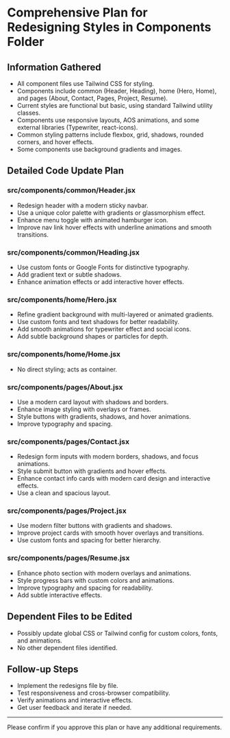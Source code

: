 # Comprehensive Plan for Redesigning Styles in Components Folder

## Information Gathered

- All component files use Tailwind CSS for styling.
- Components include common (Header, Heading), home (Hero, Home), and pages (About, Contact, Pages, Project, Resume).
- Current styles are functional but basic, using standard Tailwind utility classes.
- Components use responsive layouts, AOS animations, and some external libraries (Typewriter, react-icons).
- Common styling patterns include flexbox, grid, shadows, rounded corners, and hover effects.
- Some components use background gradients and images.

## Detailed Code Update Plan

### src/components/common/Header.jsx

- Redesign header with a modern sticky navbar.
- Use a unique color palette with gradients or glassmorphism effect.
- Enhance menu toggle with animated hamburger icon.
- Improve nav link hover effects with underline animations and smooth transitions.

### src/components/common/Heading.jsx

- Use custom fonts or Google Fonts for distinctive typography.
- Add gradient text or subtle shadows.
- Enhance animation effects or add interactive hover effects.

### src/components/home/Hero.jsx

- Refine gradient background with multi-layered or animated gradients.
- Use custom fonts and text shadows for better readability.
- Add smooth animations for typewriter effect and social icons.
- Add subtle background shapes or particles for depth.

### src/components/home/Home.jsx

- No direct styling; acts as container.

### src/components/pages/About.jsx

- Use a modern card layout with shadows and borders.
- Enhance image styling with overlays or frames.
- Style buttons with gradients, shadows, and hover animations.
- Improve typography and spacing.

### src/components/pages/Contact.jsx

- Redesign form inputs with modern borders, shadows, and focus animations.
- Style submit button with gradients and hover effects.
- Enhance contact info cards with modern card design and interactive effects.
- Use a clean and spacious layout.

### src/components/pages/Project.jsx

- Use modern filter buttons with gradients and shadows.
- Improve project cards with smooth hover overlays and transitions.
- Use custom fonts and spacing for better hierarchy.

### src/components/pages/Resume.jsx

- Enhance photo section with modern overlays and animations.
- Style progress bars with custom colors and animations.
- Improve typography and spacing for readability.
- Add subtle interactive effects.

## Dependent Files to be Edited

- Possibly update global CSS or Tailwind config for custom colors, fonts, and animations.
- No other dependent files identified.

## Follow-up Steps

- Implement the redesigns file by file.
- Test responsiveness and cross-browser compatibility.
- Verify animations and interactive effects.
- Get user feedback and iterate if needed.

---

Please confirm if you approve this plan or have any additional requirements.
